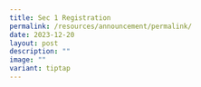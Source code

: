 ```yaml
---
title: Sec 1 Registration
permalink: /resources/announcement/permalink/
date: 2023-12-20
layout: post
description: ""
image: ""
variant: tiptap
---
```

